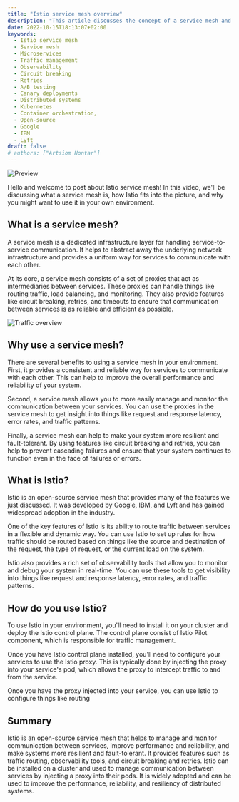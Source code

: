 ```yaml
---
title: "Istio service mesh overview"
description: "This article discusses the concept of a service mesh and how it can be used to improve the performance, reliability, and resiliency of distributed systems. A service mesh is a dedicated infrastructure layer for handling service-to-service communication, consisting of a set of proxies that act as intermediaries between services and handle tasks such as routing traffic, load balancing, and monitoring. The article explains the benefits of using a service mesh, including a consistent and reliable way for services to communicate with each other, the ability to easily manage and monitor communication between services, and the ability to make a system more resilient and fault-tolerant. The article then introduces Istio, an open-source service mesh developed by Google, IBM, and Lyft that provides features such as traffic routing, observability tools, and circuit breaking and retries. The article explains how to install and configure Istio in a cluster and use it to manage communication between services by injecting a proxy into their pods."
date: 2022-10-15T18:13:07+02:00
keywords:
  - Istio service mesh
  - Service mesh
  - Microservices
  - Traffic management
  - Observability
  - Circuit breaking
  - Retries
  - A/B testing
  - Canary deployments
  - Distributed systems
  - Kubernetes
  - Container orchestration,
  - Open-source
  - Google
  - IBM
  - Lyft
draft: false
# authors: ["Artsiom Hontar"]
---
```


![Preview](/posts/istio/preview.png)

Hello and welcome to post about Istio service mesh! In this video, we'll be discussing what a service mesh is, how Istio fits into the picture, and why you might want to use it in your own environment.

## What is a service mesh?

A service mesh is a dedicated infrastructure layer for handling service-to-service communication. It helps to abstract away the underlying network infrastructure and provides a uniform way for services to communicate with each other.

At its core, a service mesh consists of a set of proxies that act as intermediaries between services. These proxies can handle things like routing traffic, load balancing, and monitoring. They also provide features like circuit breaking, retries, and timeouts to ensure that communication between services is as reliable and efficient as possible.

![Traffic overview](/posts/istio/traffic-overview.png)

## Why use a service mesh?

There are several benefits to using a service mesh in your environment. First, it provides a consistent and reliable way for services to communicate with each other. This can help to improve the overall performance and reliability of your system.

Second, a service mesh allows you to more easily manage and monitor the communication between your services. You can use the proxies in the service mesh to get insight into things like request and response latency, error rates, and traffic patterns.

Finally, a service mesh can help to make your system more resilient and fault-tolerant. By using features like circuit breaking and retries, you can help to prevent cascading failures and ensure that your system continues to function even in the face of failures or errors.

## What is Istio?

Istio is an open-source service mesh that provides many of the features we just discussed. It was developed by Google, IBM, and Lyft and has gained widespread adoption in the industry.

One of the key features of Istio is its ability to route traffic between services in a flexible and dynamic way. You can use Istio to set up rules for how traffic should be routed based on things like the source and destination of the request, the type of request, or the current load on the system.

Istio also provides a rich set of observability tools that allow you to monitor and debug your system in real-time. You can use these tools to get visibility into things like request and response latency, error rates, and traffic patterns.

## How do you use Istio?

To use Istio in your environment, you'll need to install it on your cluster and deploy the Istio control plane. The control plane consist of Istio Pilot component, which is responsible for traffic management.

Once you have Istio control plane installed, you'll need to configure your services to use the Istio proxy. This is typically done by injecting the proxy into your service's pod, which allows the proxy to intercept traffic to and from the service.

Once you have the proxy injected into your service, you can use Istio to configure things like routing

## Summary

Istio is an open-source service mesh that helps to manage and monitor communication between services, improve performance and reliability, and make systems more resilient and fault-tolerant. It provides features such as traffic routing, observability tools, and circuit breaking and retries. Istio can be installed on a cluster and used to manage communication between services by injecting a proxy into their pods. It is widely adopted and can be used to improve the performance, reliability, and resiliency of distributed systems.
